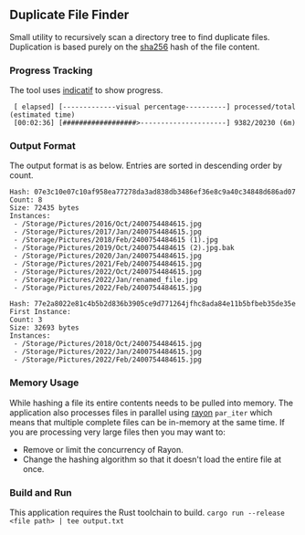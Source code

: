 ## Duplicate File Finder
Small utility to recursively scan a directory tree to find duplicate files.
Duplication is based purely on the [sha256](https://github.com/RustCrypto/hashes) hash of the file content.

### Progress Tracking
The tool uses [indicatif](https://github.com/console-rs/indicatif/tree/main) to show progress.
```
 [ elapsed] [-------------visual percentage----------] processed/total (estimated time)
 [00:02:36] [##################>---------------------] 9382/20230 (6m)
```

### Output Format
The output format is as below. Entries are sorted in descending order by count.
```
Hash: 07e3c10e07c10af958ea77278da3ad838db3486ef36e8c9a40c34848d686ad07
Count: 8
Size: 72435 bytes
Instances:
 - /Storage/Pictures/2016/Oct/2400754484615.jpg
 - /Storage/Pictures/2017/Jan/2400754484615.jpg
 - /Storage/Pictures/2018/Feb/2400754484615 (1).jpg
 - /Storage/Pictures/2019/Oct/2400754484615 (2).jpg.bak
 - /Storage/Pictures/2020/Jan/2400754484615.jpg
 - /Storage/Pictures/2021/Feb/2400754484615.jpg
 - /Storage/Pictures/2022/Oct/2400754484615.jpg
 - /Storage/Pictures/2022/Jan/renamed_file.jpg
 - /Storage/Pictures/2022/Feb/2400754484615.jpg

Hash: 77e2a8022e81c4b5b2d836b3905ce9d771264jfhc8ada84e11b5bfbeb35de35e
First Instance: 
Count: 3
Size: 32693 bytes
Instances:
 - /Storage/Pictures/2018/Oct/2400754484615.jpg
 - /Storage/Pictures/2022/Jan/2400754484615.jpg
 - /Storage/Pictures/2022/Feb/2400754484615.jpg
```

### Memory Usage
While hashing a file its entire contents needs to be pulled into memory.
The application also processes files in parallel using [rayon](https://github.com/rayon-rs/rayon) `par_iter` which means that multiple complete files can be in-memory at the same time.
If you are processing very large files then you may want to:
- Remove or limit the concurrency of Rayon.
- Change the hashing algorithm so that it doesn't load the entire file at once.

### Build and Run
This application requires the Rust toolchain to build.
`cargo run --release <file path> | tee output.txt`

